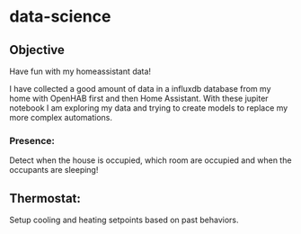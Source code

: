 # data-science

## Objective
Have fun with my homeassistant data!  
  
I have collected a good amount of data in a influxdb database from my home with OpenHAB first and then Home Assistant. With these jupiter notebook I am exploring my data and trying to create models to replace my more complex automations.  
  
### Presence:  
Detect when the house is occupied, which room are occupied and when the occupants are sleeping!  
  
## Thermostat:  
Setup cooling and heating setpoints based on past behaviors.  
  
  
